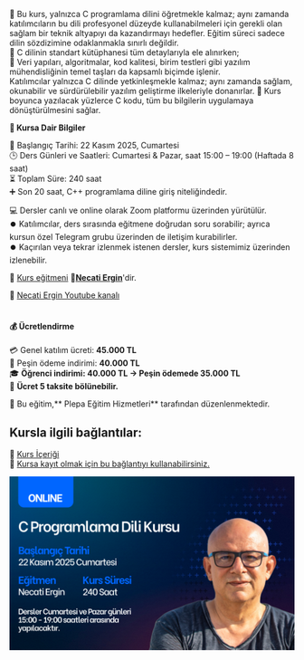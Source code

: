 🎯 Bu kurs, yalnızca C programlama dilini öğretmekle kalmaz; aynı zamanda katılımcıların bu dili profesyonel düzeyde kullanabilmeleri için gerekli olan sağlam bir teknik altyapıyı da kazandırmayı hedefler.
Eğitim süreci sadece dilin sözdizimine odaklanmakla sınırlı değildir.<br>
📌 C dilinin standart kütüphanesi tüm detaylarıyla ele alınırken;<br>
📌 Veri yapıları, algoritmalar, kod kalitesi, birim testleri gibi yazılım mühendisliğinin temel taşları da kapsamlı biçimde işlenir.<br>
Katılımcılar yalnızca C dilinde yetkinleşmekle kalmaz; aynı zamanda sağlam, okunabilir ve sürdürülebilir yazılım geliştirme ilkeleriyle donanırlar.
🧠 Kurs boyunca yazılacak yüzlerce C kodu, tüm bu bilgilerin uygulamaya dönüştürülmesini sağlar.<br>

**🧩 Kursa Dair Bilgiler**

📅 Başlangıç Tarihi: 22 Kasım 2025, Cumartesi<br>
🕒 Ders Günleri ve Saatleri: Cumartesi & Pazar, saat 15:00 – 19:00 (Haftada 8 saat)<br>
⏳ Toplam Süre: 240 saat<br>
➕ Son 20 saat, C++ programlama diline giriş niteliğindedir.<br>

💻 Dersler canlı ve online olarak Zoom platformu üzerinden yürütülür.<br>
⏺️ Katılımcılar, ders sırasında eğitmene doğrudan soru sorabilir; ayrıca kursun özel Telegram grubu üzerinden de iletişim kurabilirler.<br>
⏺️ Kaçırılan veya tekrar izlenmek istenen dersler, kurs sistemimiz üzerinden izlenebilir.

👨 [Kurs eğitmeni](https://github.com/necatiergin/OCAK_2025_CPP_KURSU/blob/main/kurs_egitmeni.md)
**&#128279;[Necati Ergin](https://www.linkedin.com/in/necati-ergin-045768176/)**'dir. <br>

👨 [Necati Ergin Youtube kanalı](https://www.youtube.com/@necatiergin)<br><br>

#### 💰 Ücretlendirme<br>
💳 Genel katılım ücreti: **45.000 TL**<br>
💸 Peşin ödeme indirimi: **40.000 TL**<br>
🎓 **Öğrenci indirimi: 40.000 TL → Peşin ödemede 35.000 TL<br>**
💠 **Ücret 5 taksite bölünebilir.<br>**

🏢 Bu eğitim,** Plepa Eğitim Hizmetleri** tarafından düzenlenmektedir.<br>

## Kursla ilgili bağlantılar:
&#128279; [Kurs İçeriği](https://github.com/necatiergin/kurs_programlari/blob/main/c_programlama_dili.md)<br>
&#128279; [Kursa kayıt olmak için bu bağlantıyı kullanabilirsiniz.](https://us02web.zoom.us/meeting/register/NMkRcoZoQ5St97N7w0bPuQ) <br>

![kurs tanıtım görseli](https://github.com/necatiergin/KASIM-2025-C-KURSU/blob/main/c_kursu_tanitim_gorseli.png)

